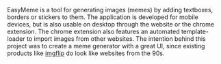 EasyMeme is a tool for generating images (memes) by adding textboxes, borders or stickers to them. The application is developed for mobile devices, but is also usable on desktop through the website or the chrome extension. The chrome extension also features an automated template-loader to import images from other websites. The intention behind this project was to create a meme generator with a great UI, since existing products like [imgflip](https://imgflip.com/memegenerator) do look like websites from the 90s.